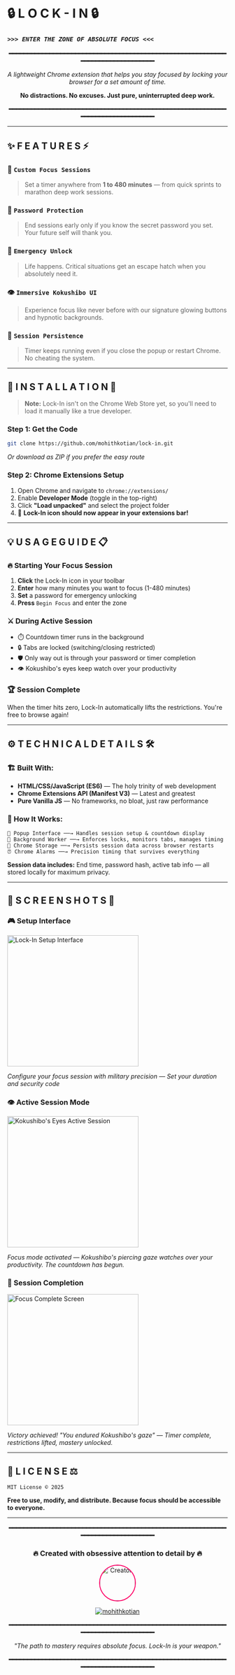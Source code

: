 # 🔒 **L O C K - I N** 🔒
### *`>>> ENTER THE ZONE OF ABSOLUTE FOCUS <<<`*

<div align="center">

**━━━━━━━━━━━━━━━━━━━━━━━━━━━━━━━━━━━━━━━━━━━━━━━━━━━━━━━━━━━━━━━━━━━━━━━━━━━━━━━**

*A lightweight Chrome extension that helps you stay focused by locking your browser for a set amount of time.*

**No distractions. No excuses. Just pure, uninterrupted deep work.**

**━━━━━━━━━━━━━━━━━━━━━━━━━━━━━━━━━━━━━━━━━━━━━━━━━━━━━━━━━━━━━━━━━━━━━━━━━━━━━━━**

</div>

---

## ✨ **F E A T U R E S** ⚡

### 🎯 **`Custom Focus Sessions`**
> Set a timer anywhere from **1 to 480 minutes** — from quick sprints to marathon deep work sessions.

### 🔐 **`Password Protection`** 
> End sessions early only if you know the secret password you set. Your future self will thank you.

### 🚨 **`Emergency Unlock`**
> Life happens. Critical situations get an escape hatch when you absolutely need it.

### 👁️ **`Immersive Kokushibo UI`**
> Experience focus like never before with our signature glowing buttons and hypnotic backgrounds.

### 💾 **`Session Persistence`**
> Timer keeps running even if you close the popup or restart Chrome. No cheating the system.

---

## 🚀 **I N S T A L L A T I O N** 🔧

> **Note:** Lock-In isn't on the Chrome Web Store yet, so you'll need to load it manually like a true developer.

### **Step 1: Get the Code**
```bash
git clone https://github.com/mohithkotian/lock-in.git
```
*Or download as ZIP if you prefer the easy route*

### **Step 2: Chrome Extensions Setup**
1. Open Chrome and navigate to `chrome://extensions/`
2. Enable **Developer Mode** (toggle in the top-right)
3. Click **"Load unpacked"** and select the project folder
4. 🎉 **Lock-In icon should now appear in your extensions bar!**

---

## 💡 **U S A G E   G U I D E** 📋

### **🔥 Starting Your Focus Session**
1. **Click** the Lock-In icon in your toolbar
2. **Enter** how many minutes you want to focus (1-480 minutes)
3. **Set** a password for emergency unlocking
4. **Press** `Begin Focus` and enter the zone

### **⚔️ During Active Session**
- ⏱️ Countdown timer runs in the background
- 🔒 Tabs are locked (switching/closing restricted)
- 🛡️ Only way out is through your password or timer completion
- 👁️ Kokushibo's eyes keep watch over your productivity

### **🏆 Session Complete**
When the timer hits zero, Lock-In automatically lifts the restrictions. You're free to browse again!

---

## ⚙️ **T E C H N I C A L   D E T A I L S** 🛠️

### **🏗️ Built With:**
- **HTML/CSS/JavaScript (ES6)** — The holy trinity of web development
- **Chrome Extensions API (Manifest V3)** — Latest and greatest
- **Pure Vanilla JS** — No frameworks, no bloat, just raw performance

### **🧠 How It Works:**
```
📱 Popup Interface ──→ Handles session setup & countdown display
🔧 Background Worker ──→ Enforces locks, monitors tabs, manages timing
💾 Chrome Storage ──→ Persists session data across browser restarts
⏰ Chrome Alarms ──→ Precision timing that survives everything
```

**Session data includes:** End time, password hash, active tab info — all stored locally for maximum privacy.

---

## 📸 **S C R E E N S H O T S** 📱

### **🎮 Setup Interface**
<img src="screenshot1.png" alt="Lock-In Setup Interface" width="300"/>

*Configure your focus session with military precision — Set your duration and security code*

### **👁️ Active Session Mode** 
<img src="screenshot2.png" alt="Kokushibo's Eyes Active Session" width="300"/>

*Focus mode activated — Kokushibo's piercing gaze watches over your productivity. The countdown has begun.*

### **🏁 Session Completion**
<img src="screenshot3.png" alt="Focus Complete Screen" width="300"/>

*Victory achieved! "You endured Kokushibo's gaze" — Timer complete, restrictions lifted, mastery unlocked.*

---

## 📝 **L I C E N S E** ⚖️

```
MIT License © 2025
```

**Free to use, modify, and distribute. Because focus should be accessible to everyone.**

---

<div align="center">

**━━━━━━━━━━━━━━━━━━━━━━━━━━━━━━━━━━━━━━━━━━━━━━━━━━━━━━━━━━━━━━━━━━━━━━━━━━━━━━━**

### 🔥 **Created with obsessive attention to detail by** 🔥

<img src="creator-icon.png" alt="Creator" width="80" style="border-radius: 50%; border: 2px solid #ff0066;"/>

[![mohithkotian](https://img.shields.io/badge/Author-mohithkotian-blue?style=for-the-badge&logo=github&logoColor=white)](https://github.com/mohithkotian)

**━━━━━━━━━━━━━━━━━━━━━━━━━━━━━━━━━━━━━━━━━━━━━━━━━━━━━━━━━━━━━━━━━━━━━━━━━━━━━━━**

*"The path to mastery requires absolute focus. Lock-In is your weapon."*

**━━━━━━━━━━━━━━━━━━━━━━━━━━━━━━━━━━━━━━━━━━━━━━━━━━━━━━━━━━━━━━━━━━━━━━━━━━━━━━━**

</div>

